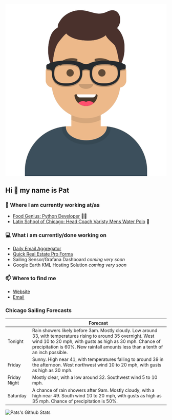 [![Social banner for p-j-falconer](https://raw.githubusercontent.com/P-J-FALCONER/P-J-FALCONER/master/assets/avataaars.svg)](https://patfalconer.com/)
## Hi :wave: my name is Pat

### 💼 Where I am currently working at/as
- [Food Genius: Python Developer](https://getfoodgenius.com/) 🍔🐍
- [Latin School of Chicago: Head Coach Varisty Mens Water Polo](https://www.latinschool.org/) 🤽


### 💻 What i am currently/done working on
 - [Daily Email Aggregator](https://github.com/P-J-FALCONER/dott_daily_mail)
 - [Quick Real Estate Pro Forma](https://github.com/P-J-FALCONER/henry)
 - Sailing Sensor/Grafana Dashboard *coming very soon*
 - Google Earth KML Hosting Solution *coming very soon*

### 📫 Where to find me
 - [Website](https://patfalconer.com/)
 - [Email](mailto:patrick.j.falconer@gmail.com)


### Chicago Sailing Forecasts
|   | Forecast  |
|---|---|
| Tonight | Rain showers likely before 3am. Mostly cloudy. Low around 33, with temperatures rising to around 35 overnight. West wind 10 to 20 mph, with gusts as high as 30 mph. Chance of precipitation is 60%. New rainfall amounts less than a tenth of an inch possible. |
| Friday | Sunny. High near 41, with temperatures falling to around 39 in the afternoon. West northwest wind 10 to 20 mph, with gusts as high as 30 mph. |
| Friday Night | Mostly clear, with a low around 32. Southwest wind 5 to 10 mph. |
| Saturday | A chance of rain showers after 9am. Mostly cloudy, with a high near 49. South wind 10 to 20 mph, with gusts as high as 35 mph. Chance of precipitation is 50%. |

![Pats's Github Stats](https://github-readme-stats.vercel.app/api?username=p-j-falconer&show_icons=true&theme=radical)

